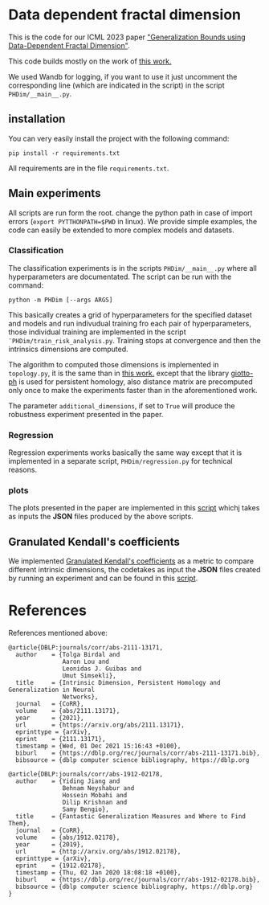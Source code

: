 # Data dependent fractal dimension

This is the code for our ICML 2023 paper ["Generalization Bounds using Data-Dependent Fractal Dimension"](https://arxiv.org/abs/2302.02766). 

This code builds mostly on the work of [this work.](https://arxiv.org/abs/2111.13171)

We used Wandb for logging, if you want to use it just uncomment the corresponding line (which are indicated in the script) in the script `PHDim/__main__.py`.

## installation 


You can very easily install the project with the following command:

`pip install -r requirements.txt`

All requirements are in the file `requirements.txt`.

## Main experiments

All scripts are run form the root. change the python path in case of import errors (`export PYTTHONPATH=$PWD` in linux). We provide simple examples, the code can easily be extended to more complex models and datasets.

### Classification

The classification experiments is in the scripts `PHDim/__main__.py` where all hyperparameters are documentated. The script can be run with the command:

`python -m PHDim [--args ARGS]` 

This basically creates a grid of hyperparameters for the specified dataset and models and run indivudual training fro each  pair of hyperparameters, those individual training are implemented in the script `¨PHDim/train_risk_analysis.py`. Training stops at convergence and then the intrinsics dimensions are computed.

The algorithm to computed those dimensions is implemented in `topology.py`, it is the same than in [this work.](https://arxiv.org/abs/2111.13171) except that the library [giotto-ph](https://pypi.org/project/giotto-ph/) is used for persistent homology, also distance matrix are precomputed only once to make the experiments faster than in the aforementioned work.

The parameter `additional_dimensions`, if set to `True` will produce the robustness experiment presented in the paper.

### Regression

Regression experiments works basically the same way except that it is implemented in a separate script, `PHDim/regression.py` for technical reasons.

### plots

The plots presented in the paper are implemented in this [script](plots/plot_results) whichj takes as inputs the **JSON** files produced by the above scripts.

## Granulated Kendall's coefficients

We implemented [Granulated Kendall's coefficients](https://arxiv.org/pdf/1912.02178.pdf) as a metric to compare different intrinsic dimensions, the codetakes as input the **JSON** files created by running an experiment and can be found in this [script](analysis/kendall.py).
  

# References

References mentioned above:

```
@article{DBLP:journals/corr/abs-2111-13171,
  author    = {Tolga Birdal and
               Aaron Lou and
               Leonidas J. Guibas and
               Umut Simsekli},
  title     = {Intrinsic Dimension, Persistent Homology and Generalization in Neural
               Networks},
  journal   = {CoRR},
  volume    = {abs/2111.13171},
  year      = {2021},
  url       = {https://arxiv.org/abs/2111.13171},
  eprinttype = {arXiv},
  eprint    = {2111.13171},
  timestamp = {Wed, 01 Dec 2021 15:16:43 +0100},
  biburl    = {https://dblp.org/rec/journals/corr/abs-2111-13171.bib},
  bibsource = {dblp computer science bibliography, https://dblp.org
```

```
@article{DBLP:journals/corr/abs-1912-02178,
  author    = {Yiding Jiang and
               Behnam Neyshabur and
               Hossein Mobahi and
               Dilip Krishnan and
               Samy Bengio},
  title     = {Fantastic Generalization Measures and Where to Find Them},
  journal   = {CoRR},
  volume    = {abs/1912.02178},
  year      = {2019},
  url       = {http://arxiv.org/abs/1912.02178},
  eprinttype = {arXiv},
  eprint    = {1912.02178},
  timestamp = {Thu, 02 Jan 2020 18:08:18 +0100},
  biburl    = {https://dblp.org/rec/journals/corr/abs-1912-02178.bib},
  bibsource = {dblp computer science bibliography, https://dblp.org}
}
```


